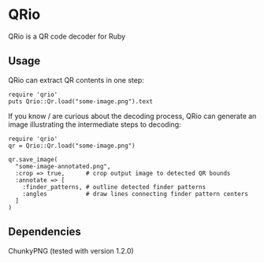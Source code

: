 # QRio

QRio is a QR code decoder for Ruby

## Usage

QRio can extract QR contents in one step:

    require 'qrio'
    puts Qrio::Qr.load("some-image.png").text

If you know / are curious about the decoding process, QRio can generate
an image illustrating the intermediate steps to decoding:

    require 'qrio'
    qr = Qrio::Qr.load("some-image.png")

    qr.save_image(
      "some-image-annotated.png",
      :crop => true,      # crop output image to detected QR bounds
      :annotate => [
        :finder_patterns, # outline detected finder patterns
        :angles           # draw lines connecting finder pattern centers
      ]
    )

    


## Dependencies

ChunkyPNG (tested with version 1.2.0)
